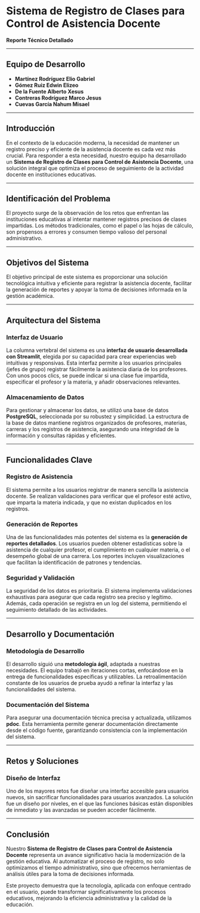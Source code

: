 # Sistema de Registro de Clases para Control de Asistencia Docente
**Reporte Técnico Detallado**

---

## Equipo de Desarrollo
- **Martínez Rodríguez Elio Gabriel**
- **Gómez Ruiz Edwin Elizeo**
- **De la Fuente Alberto Xesus**
- **Contreras Rodríguez Marco Jesus**
- **Cuevas García Nahum Misael**

---

## Introducción
En el contexto de la educación moderna, la necesidad de mantener un registro preciso y eficiente de la asistencia docente es cada vez más crucial. Para responder a esta necesidad, nuestro equipo ha desarrollado un **Sistema de Registro de Clases para Control de Asistencia Docente**, una solución integral que optimiza el proceso de seguimiento de la actividad docente en instituciones educativas.

---

## Identificación del Problema
El proyecto surge de la observación de los retos que enfrentan las instituciones educativas al intentar mantener registros precisos de clases impartidas. Los métodos tradicionales, como el papel o las hojas de cálculo, son propensos a errores y consumen tiempo valioso del personal administrativo.

---

## Objetivos del Sistema
El objetivo principal de este sistema es proporcionar una solución tecnológica intuitiva y eficiente para registrar la asistencia docente, facilitar la generación de reportes y apoyar la toma de decisiones informada en la gestión académica.

---

## Arquitectura del Sistema

### Interfaz de Usuario
La columna vertebral del sistema es una **interfaz de usuario desarrollada con Streamlit**, elegida por su capacidad para crear experiencias web intuitivas y responsivas. Esta interfaz permite a los usuarios principales (jefes de grupo) registrar fácilmente la asistencia diaria de los profesores. Con unos pocos clics, se puede indicar si una clase fue impartida, especificar el profesor y la materia, y añadir observaciones relevantes.

### Almacenamiento de Datos
Para gestionar y almacenar los datos, se utilizó una base de datos **PostgreSQL**, seleccionada por su robustez y simplicidad. La estructura de la base de datos mantiene registros organizados de profesores, materias, carreras y los registros de asistencia, asegurando una integridad de la información y consultas rápidas y eficientes.

---

## Funcionalidades Clave

### Registro de Asistencia
El sistema permite a los usuarios registrar de manera sencilla la asistencia docente. Se realizan validaciones para verificar que el profesor esté activo, que imparta la materia indicada, y que no existan duplicados en los registros.

### Generación de Reportes
Una de las funcionalidades más potentes del sistema es la **generación de reportes detallados**. Los usuarios pueden obtener estadísticas sobre la asistencia de cualquier profesor, el cumplimiento en cualquier materia, o el desempeño global de una carrera. Los reportes incluyen visualizaciones que facilitan la identificación de patrones y tendencias.

### Seguridad y Validación
La seguridad de los datos es prioritaria. El sistema implementa validaciones exhaustivas para asegurar que cada registro sea preciso y legítimo. Además, cada operación se registra en un log del sistema, permitiendo el seguimiento detallado de las actividades.

---

## Desarrollo y Documentación

### Metodología de Desarrollo
El desarrollo siguió una **metodología ágil**, adaptada a nuestras necesidades. El equipo trabajó en iteraciones cortas, enfocándose en la entrega de funcionalidades específicas y utilizables. La retroalimentación constante de los usuarios de prueba ayudó a refinar la interfaz y las funcionalidades del sistema.

### Documentación del Sistema
Para asegurar una documentación técnica precisa y actualizada, utilizamos **pdoc**. Esta herramienta permite generar documentación directamente desde el código fuente, garantizando consistencia con la implementación del sistema.

---

## Retos y Soluciones

### Diseño de Interfaz
Uno de los mayores retos fue diseñar una interfaz accesible para usuarios nuevos, sin sacrificar funcionalidades para usuarios avanzados. La solución fue un diseño por niveles, en el que las funciones básicas están disponibles de inmediato y las avanzadas se pueden acceder fácilmente.

---

## Conclusión
Nuestro **Sistema de Registro de Clases para Control de Asistencia Docente** representa un avance significativo hacia la modernización de la gestión educativa. Al automatizar el proceso de registro, no solo optimizamos el tiempo administrativo, sino que ofrecemos herramientas de análisis útiles para la toma de decisiones informada.

Este proyecto demuestra que la tecnología, aplicada con enfoque centrado en el usuario, puede transformar significativamente los procesos educativos, mejorando la eficiencia administrativa y la calidad de la educación.
